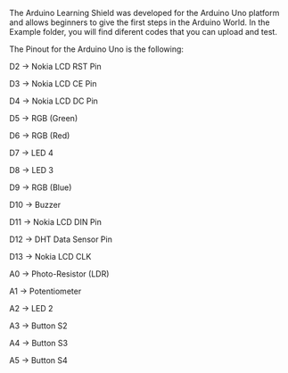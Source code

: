 The Arduino Learning Shield was developed for the Arduino Uno platform and allows beginners to give the first steps in the Arduino World.
In the Example folder, you will find diferent codes that you can upload and test.

The Pinout for the Arduino Uno is the following:

D2 -> Nokia LCD RST Pin

D3 -> Nokia LCD CE Pin

D4 -> Nokia LCD DC Pin

D5 -> RGB (Green)

D6 -> RGB (Red)

D7 -> LED 4

D8 -> LED 3

D9 -> RGB (Blue)

D10 -> Buzzer

D11 -> Nokia LCD DIN Pin

D12 -> DHT Data Sensor Pin

D13 -> Nokia LCD CLK

A0 -> Photo-Resistor (LDR)

A1 -> Potentiometer 

A2 -> LED 2

A3 -> Button S2

A4 -> Button S3

A5 -> Button S4

